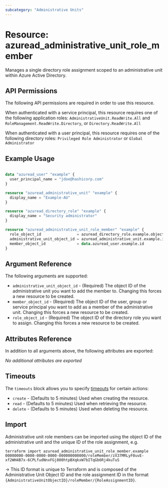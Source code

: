 ```yaml
---
subcategory: "Administrative Units"
---
```


# Resource: azuread_administrative_unit_role_member

Manages a single directory role assignment scoped to an administrative unit within Azure Active Directory.

## API Permissions

The following API permissions are required in order to use this resource.

When authenticated with a service principal, this resource requires one of the following application roles: `AdministrativeUnit.ReadWrite.All` and `RoleManagement.ReadWrite.Directory`, or `Directory.ReadWrite.All`

When authenticated with a user principal, this resource requires one of the following directory roles: `Privileged Role Administrator` or `Global Administrator`

## Example Usage

```terraform

data "azuread_user" "example" {
  user_principal_name = "jdoe@hashicorp.com"
}

resource "azuread_administrative_unit" "example" {
  display_name = "Example-AU"
}

resource "azuread_directory_role" "example" {
  display_name = "Security administrator"
}

resource "azuread_administrative_unit_role_member" "example" {
  role_object_id                = azuread_directory_role.example.object_id
  administrative_unit_object_id = azuread_administrative_unit.example.id
  member_object_id              = data.azuread_user.example.id
}
```

## Argument Reference

The following arguments are supported:

* `administrative_unit_object_id` - (Required) The object ID of the administrative unit you want to add the member to. Changing this forces a new resource to be created.
* `member_object_id` - (Required) The object ID of the user, group or service principal you want to add as a member of the administrative unit. Changing this forces a new resource to be created.
* `role_object_id` - (Required) The object ID of the directory role you want to assign. Changing this forces a new resource to be created.

## Attributes Reference

In addition to all arguments above, the following attributes are exported:

*No additional attributes are exported*

## Timeouts

The `timeouts` block allows you to specify [timeouts](https://www.terraform.io/language/resources/syntax#operation-timeouts) for certain actions:

* `create` - (Defaults to 5 minutes) Used when creating the resource.
* `read` - (Defaults to 5 minutes) Used when retrieving the resource.
* `delete` - (Defaults to 5 minutes) Used when deleting the resource.

## Import

Administrative unit role members can be imported using the object ID of the administrative unit and the unique ID of the role assignment, e.g.

```shell
terraform import azuread_administrative_unit_role_member.example 00000000-0000-0000-0000-000000000000/roleMember/zX37MRLyF0uvE-xf2WH4B7x-6CPLfudNnxFGj800htpBXqkxW7bITqGb6Rj4kuTuS
```

-> This ID format is unique to Terraform and is composed of the Administrative Unit Object ID and the role assignment ID in the format `{AdministrativeUnitObjectID}/roleMember/{RoleAssignmentID}`.
